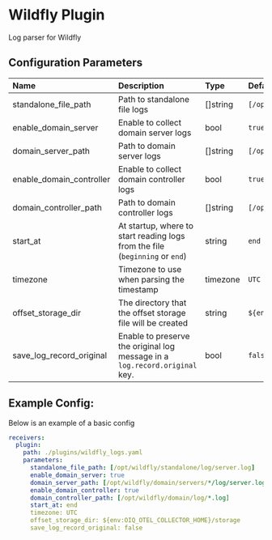 # Wildfly Plugin

Log parser for Wildfly

## Configuration Parameters

| Name | Description | Type | Default | Required | Values |
|:-- |:-- |:-- |:-- |:-- |:-- |
| standalone_file_path | Path to standalone file logs | []string | `[/opt/wildfly/standalone/log/server.log]` | false |  |
| enable_domain_server | Enable to collect domain server logs | bool | `true` | false |  |
| domain_server_path | Path to domain server logs | []string | `[/opt/wildfly/domain/servers/*/log/server.log]` | false |  |
| enable_domain_controller | Enable to collect domain controller logs | bool | `true` | false |  |
| domain_controller_path | Path to domain controller logs | []string | `[/opt/wildfly/domain/log/*.log]` | false |  |
| start_at | At startup, where to start reading logs from the file (`beginning` or `end`) | string | `end` | false | `beginning`, `end` |
| timezone | Timezone to use when parsing the timestamp | timezone | `UTC` | false |  |
| offset_storage_dir | The directory that the offset storage file will be created | string | `${env:OIQ_OTEL_COLLECTOR_HOME}/storage` | false |  |
| save_log_record_original | Enable to preserve the original log message in a `log.record.original` key. | bool | `false` | false |  |

## Example Config:

Below is an example of a basic config

```yaml
receivers:
  plugin:
    path: ./plugins/wildfly_logs.yaml
    parameters:
      standalone_file_path: [/opt/wildfly/standalone/log/server.log]
      enable_domain_server: true
      domain_server_path: [/opt/wildfly/domain/servers/*/log/server.log]
      enable_domain_controller: true
      domain_controller_path: [/opt/wildfly/domain/log/*.log]
      start_at: end
      timezone: UTC
      offset_storage_dir: ${env:OIQ_OTEL_COLLECTOR_HOME}/storage
      save_log_record_original: false
```
